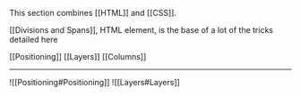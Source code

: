 This section combines [[HTML]] and [[CSS]].

[[Divisions and Spans]], HTML element, is the base of a lot of the tricks detailed here

[[Positioning]]
[[Layers]]
[[Columns]]

---
![[Positioning#Positioning]]
![[Layers#Layers]]


